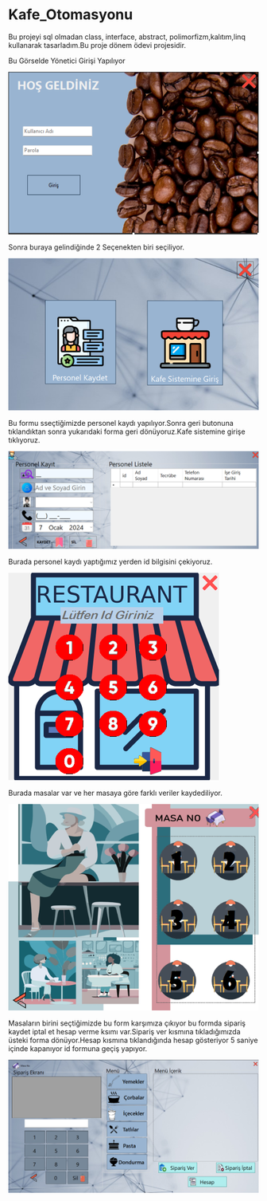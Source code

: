 # Kafe_Otomasyonu
Bu projeyi sql olmadan class, interface, abstract, polimorfizm,kalıtım,linq kullanarak tasarladım.Bu proje dönem ödevi projesidir. 







Bu Görselde Yönetici Girişi Yapılıyor


![alt text](https://github.com/burhankaratoprak/Kafe_Otomasyonu/blob/master/Ekran%20görüntüsü%202024-01-07%20202152.png)


Sonra buraya gelindiğinde 2 Seçenekten biri seçiliyor.


![alt text](https://github.com/burhankaratoprak/Kafe_Otomasyonu/blob/master/Ekran%20görüntüsü%202024-01-07%20202233.png)


Bu formu sseçtiğimizde personel kaydı yapılıyor.Sonra geri butonuna tıklandıktan sonra yukarıdaki forma geri dönüyoruz.Kafe sistemine girişe tıklıyoruz.


![alt text](https://github.com/burhankaratoprak/Kafe_Otomasyonu/blob/master/Ekran%20görüntüsü%202024-01-07%20202249.png)


Burada personel kaydı yaptığımız yerden id bilgisini çekiyoruz.


![alt text](https://github.com/burhankaratoprak/Kafe_Otomasyonu/blob/master/Ekran%20görüntüsü%202024-01-07%20202303.png)


Burada masalar var ve her masaya göre farklı veriler kaydediliyor.


![alt text](https://github.com/burhankaratoprak/Kafe_Otomasyonu/blob/master/Ekran%20görüntüsü%202024-01-07%20202312.png)


Masaların birini seçtiğimizde bu form karşımıza çıkıyor bu formda sipariş kaydet iptal et hesap verme ksımı var.Sipariş ver kısmına tıkladığımızda üsteki forma dönüyor.Hesap kısmına tıklandığında hesap gösteriyor 5 saniye içinde kapanıyor id formuna geçiş yapıyor.


![alt text](https://github.com/burhankaratoprak/Kafe_Otomasyonu/blob/master/Ekran%20görüntüsü%202024-01-07%20202402.png)
